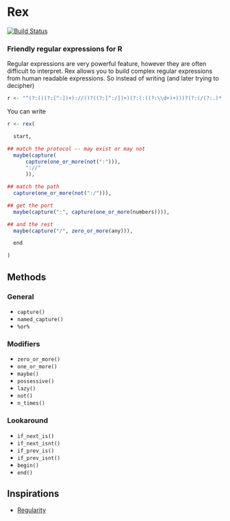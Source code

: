 # Rex
[![Build Status](https://travis-ci.org/kevinushey/rex.png?branch=master)](https://travis-ci.org/kevinushey/rex)
### Friendly regular expressions for R

Regular expressions are very powerful feature, however they are often difficult
to interpret. Rex allows you to build complex regular expressions from human
readable expressions.  So instead of writing (and later trying to decipher)
```r
r <- "^(?:(((?:[^:])+)://))?((?:[^:/])+)(?:(:((?:\\d+)+)))?(?:(/(?:.)*))?$"
```

You can write

```r
r <- rex(

  start,

## match the protocol -- may exist or may not
  maybe(capture(
      capture(one_or_more(not(":"))),
      "://"
      )),

## match the path
  capture(one_or_more(not(":/"))),

## get the port
  maybe(capture(":", capture(one_or_more(numbers)))),

## and the rest
  maybe(capture("/", zero_or_more(any))),

  end

)
```

## Methods
### General
- `capture()`
- `named_capture()`
- `%or%`

### Modifiers
- `zero_or_more()`
- `one_or_more()`
- `maybe()`
- `possessive()`
- `lazy()`
- `not()`
- `n_times()`

### Lookaround
- `if_next_is()`
- `if_next_isnt()`
- `if_prev_is()`
- `if_prev_isnt()`
- `begin()`
- `end()`

## Inspirations
- [Regularity](https://github.com/andrewberls/regularity)


